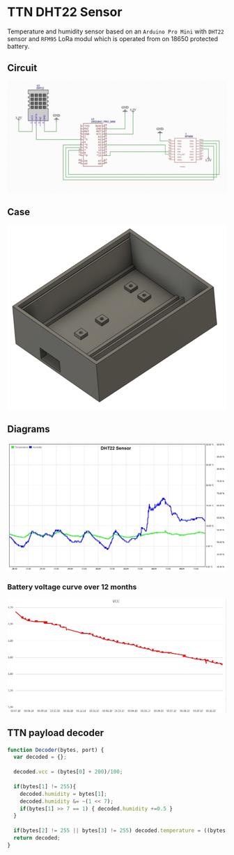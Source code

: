 # TTN DHT22 Sensor

Temperature and humidity sensor based on an `Arduino Pro Mini` with `DHT22` sensor and `RFM95` LoRa modul which is operated from on 18650 protected battery. 

## Circuit

<img src="img/circuit.jpg">

## Case

<img src="img/case_3d.jpg">

## Diagrams 
<img src="img/value_plot.jpg">

### Battery voltage curve over 12 months 

<img src="img/vcc_plot.jpg">

## TTN payload decoder

```javascript
function Decoder(bytes, port) {
  var decoded = {};
  
  decoded.vcc = (bytes[0] + 200)/100;
  
  if(bytes[1] != 255){
    decoded.humidity = bytes[1]; 
    decoded.humidity &= ~(1 << 7);
    if(bytes[1] >> 7 == 1) { decoded.humidity +=0.5 }
  }
  
  if(bytes[2] != 255 || bytes[3] != 255) decoded.temperature = ((bytes[2]<<24>>16 | bytes[3]) / 10);
  return decoded;
}
```

